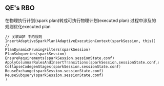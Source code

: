 ## QE's RBO
在物理执行计划(spark plan)转成可执行物理计划(executed plan) 过程中涉及的规则优化executed plan
```
// 关联AQE 中的规则
InsertAdaptiveSparkPlan(AdaptiveExecutionContext(sparkSession, this))
// 
PlanDynamicPruningFilters(sparkSession)
PlanSubqueries(sparkSession)
EnsureRequirements(sparkSession.sessionState.conf)
ApplyColumnarRulesAndInsertTransitions(sparkSession.sessionState.conf,sparkSession.sessionState.columnarRules)
CollapseCodegenStages(sparkSession.sessionState.conf)
ReuseExchange(sparkSession.sessionState.conf)
ReuseSubquery(sparkSession.sessionState.conf)
)
```